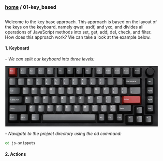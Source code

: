 ## 
### [home](../README.md) / 01-key_based
## 

Welcome to the key base approach. This approach is based on the layout of the keys on the keyboard, namely qwer, asdf, and yxc, and divides all operations of JavaScript methods into set, get, add, del, check, and filter. How does this approach work? We can take a look at the example below.

#### 1. Keyboard

*<em> - We can split our keyboard into three levels: </em>*

<p align="center">
  <img src="../00-config/02-assets/keyboard.png" alt="Keyboard" style="border: 1px solid white; display: block; margin: 0 auto;">
</p>

*<em> - Navigate to the project directory using the cd command: </em>*

```bash
cd js-snippets
```

#### 2. Actions